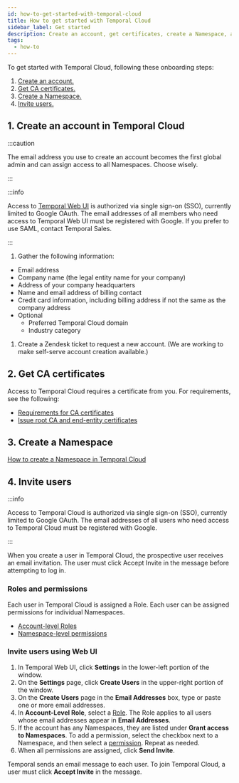 ```yaml
---
id: how-to-get-started-with-temporal-cloud
title: How to get started with Temporal Cloud
sidebar_label: Get started
description: Create an account, get certificates, create a Namespace, and invite users.
tags:
  - how-to
---
```


<!--- Onboarding guide for Temporal Cloud --->

To get started with Temporal Cloud, following these onboarding steps:

1. [Create an account.](#create-an-account-in-temporal-cloud)
1. [Get CA certificates.](#get-ca-certificates)
1. [Create a Namespace.](#create-a-namespace)
1. [Invite users.](#invite-users)

## 1. Create an account in Temporal Cloud

:::caution

The email address you use to create an account becomes the first global admin and can assign access to all Namespaces.
Choose wisely.

:::

:::info

Access to [Temporal Web UI](/web-ui) is authorized via single sign-on (SSO), currently limited to Google OAuth.
The email addresses of all members who need access to Temporal Web UI must be registered with Google.
If you prefer to use SAML, contact Temporal Sales.

:::

1. Gather the following information:

- Email address
- Company name (the legal entity name for your company)
- Address of your company headquarters
- Name and email address of billing contact
- Credit card information, including billing address if not the same as the company address
- Optional
  - Preferred Temporal Cloud domain
  - Industry category

1. Create a Zendesk ticket to request a new account.
   (We are working to make self-serve account creation available.)

## 2. Get CA certificates

Access to Temporal Cloud requires a certificate from you.
For requirements, see the following:

- [Requirements for CA certificates](/cloud/how-to-manage-certificates-in-temporal-cloud#requirements-for-ca-certificates)
- [Issue root CA and end-entity certificates](/cloud/how-to-manage-certificates-in-temporal-cloud#issue-root-ca-and-end-entity-certificates)

## 3. Create a Namespace

[How to create a Namespace in Temporal Cloud](/cloud/how-to-create-a-namespace-in-temporal-cloud)

<!--- How to invite users in Temporal Cloud --->

## 4. Invite users

:::info

Access to Temporal Cloud is authorized via single sign-on (SSO), currently limited to Google OAuth.
The email addresses of all users who need access to Temporal Cloud must be registered with Google.

:::

When you create a user in Temporal Cloud, the prospective user receives an email invitation.
The user must click Accept Invite in the message before attempting to log in.

### Roles and permissions

Each user in Temporal Cloud is assigned a Role.
Each user can be assigned permissions for individual Namespaces.

- [Account-level Roles](/cloud/what-are-the-account-level-roles-for-users-in-temporal-cloud)
- [Namespace-level permissions](/cloud/what-are-the-namespace-level-permissions-for-users-in-temporal-cloud)

<!--- How to invite users in Temporal Cloud using Web UI --->

### Invite users using Web UI

1. In Temporal Web UI, click **Settings** in the lower-left portion of the window.
1. On the **Settings** page, click **Create Users** in the upper-right portion of the window.
1. On the **Create Users** page in the **Email Addresses** box, type or paste one or more email addresses.
1. In **Account-Level Role**, select a [Role](/cloud/what-are-the-account-level-roles-for-users-in-temporal-cloud).
   The Role applies to all users whose email addresses appear in **Email Addresses**.
1. If the account has any Namespaces, they are listed under **Grant access to Namespaces**.
   To add a permission, select the checkbox next to a Namespace, and then select a [permission](/cloud/what-are-the-namespace-level-permissions-for-users-in-temporal-cloud).
   Repeat as needed.
1. When all permissions are assigned, click **Send Invite**.

Temporal sends an email message to each user.
To join Temporal Cloud, a user must click **Accept Invite** in the message.
